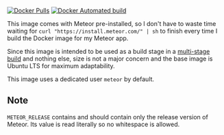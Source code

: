 
[![Docker Pulls](https://img.shields.io/docker/pulls/zodiase/meteor-tool.svg)](https://hub.docker.com/r/zodiase/meteor-tool/)
[![Docker Automated build](https://img.shields.io/docker/automated/zodiase/meteor-tool.svg)](https://hub.docker.com/r/zodiase/meteor-tool/)


This image comes with Meteor pre-installed, so I don't have to waste time waiting for `curl "https://install.meteor.com/" | sh` to finish every time I build the Docker image for my Meteor app.

Since this image is intended to be used as a build stage in a [multi-stage build](https://docs.docker.com/develop/develop-images/multistage-build/) and nothing else, size is not a major concern and the base image is Ubuntu LTS for maximum adaptability.

This image uses a dedicated user `meteor` by default.

## Note

`METEOR_RELEASE` contains and should contain only the release version of Meteor. Its value is read literally so no whitespace is allowed.
